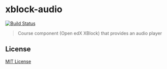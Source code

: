 # xblock-audio

[![Build Status](https://travis-ci.org/IONISx/xblock-audio.svg?branch=master)](https://travis-ci.org/IONISx/xblock-audio)

> Course component (Open edX XBlock) that provides an audio player

## License

[MIT License](http://en.wikipedia.org/wiki/MIT_License)
